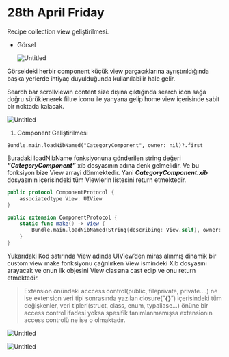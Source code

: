# 28th April Friday

Recipe collection view geliştirilmesi.

- Görsel
    
    ![Untitled](28th%20April%20Friday%207d8ed161e90e4d2cb520f1e03b5c4d40/Untitled.png)
    

Görseldeki herbir component küçük view parçacıklarına ayrıştırıldığında başka yerlerde ihtiyaç duyulduğunda kullanılabilir hale gelir.

Search bar scrollviewın content size dışına çıktığında search icon sağa doğru sürüklenerek filtre iconu ile yanyana gelip home view içerisinde sabit bir noktada kalacak. 

![Untitled](28th%20April%20Friday%207d8ed161e90e4d2cb520f1e03b5c4d40/Untitled%201.png)

1. Component Geliştirilmesi

`Bundle.main.loadNibNamed("CategoryComponent", owner: nil)?.first`

Buradaki loadNibName fonksiyonuna gönderilen string değeri ***“CategoryComponent”*** xib dosyasının adına denk gelmelidir. Ve bu fonksiyon bize View arrayi dönmektedir. Yani ***CategoryComponent.xib*** dosyasının içerisindeki tüm Viewlerin listesini return etmektedir.

```swift
public protocol ComponentProtocol {
    associatedtype View: UIView
}

public extension ComponentProtocol {
    static func make() -> View {
        Bundle.main.loadNibNamed(String(describing: View.self), owner: nil)?.first as! View
    }
}
```

Yukarıdaki Kod satırında View adında UIView’den miras alınmış dinamik bir custom view make fonksiyonu çağrılırken View ismindeki Xib dosyasını arayacak ve onun ilk objesini View classına cast edip ve onu return etmektedir.

> Extension önündeki acccess control(public, fileprivate, private….) ne ise extension veri tipi sonrasında yazılan closure(”**{}**”) içerisindeki tüm değişkenler, veri tipleri(struct, class, enum, typaliase…) önüne bir access control ifadesi yoksa spesifik tanımlanmamışsa extensionın access controlü ne ise o olmaktadır.
> 

![Untitled](28th%20April%20Friday%207d8ed161e90e4d2cb520f1e03b5c4d40/Untitled%202.png)

![Untitled](28th%20April%20Friday%207d8ed161e90e4d2cb520f1e03b5c4d40/Untitled%203.png)
